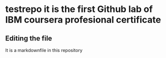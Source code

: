 # testrepo  it is the first Github lab of IBM coursera profesional certificate 
## Editing the file
It is a markdownfile in this repository  


